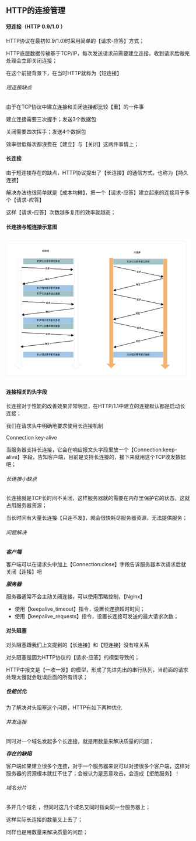 ## HTTP的连接管理

#### 短连接（HTTP 0.9/1.0 ）

HTTP协议在最初(0.9/1.0)时采用简单的【请求-应答】方式；

HTTP底层数据传输基于TCP/IP，每次发送请求前需要建立连接，收到请求后做完处理会立即关闭连接；

在这个前提背景下，在当时HTTP就称为【短连接】

###### 短连接缺点

由于在TCP协议中建立连接和关闭连接都比较【重】的一件事

建立连接需要三次握手；发送3个数据包

关闭需要四次挥手；发送4个数据包

效率很低每次都浪费在【建立】与【关闭】这两件事情上；

#### 长连接

由于短连接存在的缺点，HTTP协议提出了【长连接】的通信方式，也称为【持久连接】

解决办法也很简单就是【成本均摊】，把一个【请求-应答】建立起来的连接用于多个【请求-应答】

这样【请求-应答】次数越多复用的效率就越高；

#### 长连接与短连接示意图

<img src="https://raw.githubusercontent.com/dashingqi/DQPicBeg/main/202205301656396.png" alt="HTTP-长连接-短连接-示意图" style="zoom:150%;" />

#### 连接相关的头字段

长连接对于性能的改善效果非常明显，在HTTP/1.1中建立的连接默认都是启动长连接；

我们在请求头中明确地要求使用长连接机制

Connection key-alive

当服务器支持长连接，它会在响应报文头字段里放一个【Connection:keep-alive】字段，告知客户端，目前是支持长连接的，接下来就用这个TCP收发数据吧；

###### 长连接小缺点

长连接就是TCP长时间不关闭，这样服务器就的需要在内存里保护它的状态，这就占用服务器资源；

当长时间有大量长连接【只连不发】，就会很快耗尽服务器资源，无法提供服务；

###### 问题解决

***客户端***

客户端可以在请求头中加上【Connection:close】字段告诉服务器本次请求后就关闭【连接】吧

***服务器***

服务器通常不会主动关闭连接，可以使用策略控制，【Nginx】

- 使用【keepalive_timeout】指令，设置长连接超时时间；
- 使用【keepalive_requests】指令，设置长连接可发送的最大请求次数；

#### 对头阻塞

对头阻塞跟我们上文提到的【长连接】和【短连接】没有啥关系

对头阻塞是因为HTTP协议的【请求-应答】的模型导致的；

HTTP中报文是【一收一发】的模型，形成了先进先出的串行队列，当前面的请求处理太慢就会耽误后面的所有请求；

##### 性能优化

为了解决对头阻塞这个问题，HTTP有如下两种优化

###### 并发连接

同时对一个域名发起多个长连接，就是用数量来解决质量的问题；

***存在的缺陷***

客户端如果建立很多个连接，对于一个服务器来说可以对接很多个客户端，这样对服务器的资源根本就扛不住了；会被认为是恶意攻击，会造成【拒绝服务】！

###### 域名分片

多开几个域名 ，但同时这几个域名又同时指向同一台服务器上；

这样实际长连接的数量又上去了；

同样也是用数量来解决质量的问题；

